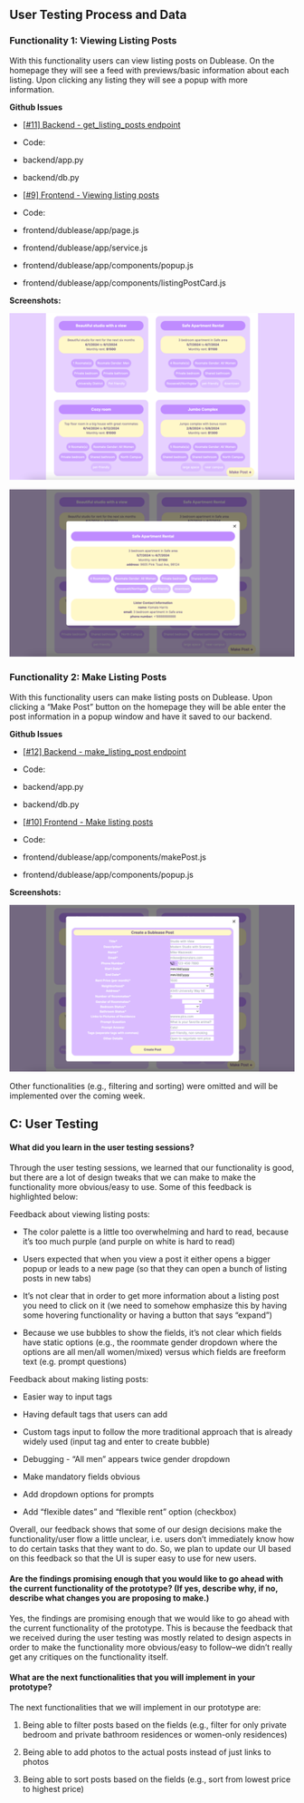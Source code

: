 ## User Testing Process and Data

### Functionality 1: Viewing Listing Posts

With this functionality users can view listing posts on Dublease. On the homepage they will see a feed with previews/basic information about each listing. Upon clicking any listing they will see a popup with more information.

**Github Issues**

- [[#11] Backend - get_listing_posts endpoint](https://github.com/UWSocialComputing/husky-hackers-code/issues/11)

- Code:

- backend/app.py

- backend/db.py

- [[#9] Frontend - Viewing listing posts](https://github.com/UWSocialComputing/husky-hackers-code/issues/9)

- Code:

- frontend/dublease/app/page.js

- frontend/dublease/app/service.js

- frontend/dublease/app/components/popup.js

- frontend/dublease/app/components/listingPostCard.js

**Screenshots:**

![mainview](images/Uhe_Image_1.png)

![popupview](images/6eD_Image_2.png)

### Functionality 2: Make Listing Posts

With this functionality users can make listing posts on Dublease. Upon clicking a “Make Post” button on the homepage they will be able enter the post information in a popup window and have it saved to our backend.

**Github Issues**

- [[#12] Backend - make_listing_post endpoint](https://github.com/UWSocialComputing/husky-hackers-code/issues/12)

- Code:

- backend/app.py

- backend/db.py

- [[#10] Frontend - Make listing posts](https://github.com/UWSocialComputing/husky-hackers-code/issues/10)

- Code:

- frontend/dublease/app/components/makePost.js

- frontend/dublease/app/components/popup.js

**Screenshots:**

![makePost view](images/Bic_Image_3.png)

Other functionalities (e.g., filtering and sorting) were omitted and will be implemented over the coming week.

## C: User Testing

#### What did you learn in the user testing sessions?

Through the user testing sessions, we learned that our functionality is good, but there are a lot of design tweaks that we can make to make the functionality more obvious/easy to use. Some of this feedback is highlighted below:

Feedback about viewing listing posts:

- The color palette is a little too overwhelming and hard to read, because it’s too much purple (and purple on white is hard to read)

- Users expected that when you view a post it either opens a bigger popup or leads to a new page (so that they can open a bunch of listing posts in new tabs)

- It’s not clear that in order to get more information about a listing post you need to click on it (we need to somehow emphasize this by having some hovering functionality or having a button that says “expand”)

- Because we use bubbles to show the fields, it’s not clear which fields have static options (e.g., the roommate gender dropdown where the options are all men/all women/mixed) versus which fields are freeform text (e.g. prompt questions)

Feedback about making listing posts:

- Easier way to input tags

- Having default tags that users can add

- Custom tags input to follow the more traditional approach that is already widely used (input tag and enter to create bubble)

- Debugging - “All men” appears twice gender dropdown

- Make mandatory fields obvious

- Add dropdown options for prompts

- Add “flexible dates” and “flexible rent” option (checkbox)

Overall, our feedback shows that some of our design decisions make the functionality/user flow a little unclear, i.e. users don’t immediately know how to do certain tasks that they want to do. So, we plan to update our UI based on this feedback so that the UI is super easy to use for new users.

#### Are the findings promising enough that you would like to go ahead with the current functionality of the prototype? (If yes, describe why, if no, describe what changes you are proposing to make.)

Yes, the findings are promising enough that we would like to go ahead with the current functionality of the prototype. This is because the feedback that we received during the user testing was mostly related to design aspects in order to make the functionality more obvious/easy to follow–we didn’t really get any critiques on the functionality itself.

#### What are the next functionalities that you will implement in your prototype?

The next functionalities that we will implement in our prototype are:

1. Being able to filter posts based on the fields (e.g., filter for only private bedroom and private bathroom residences or women-only residences)

2. Being able to add photos to the actual posts instead of just links to photos

3. Being able to sort posts based on the fields (e.g., sort from lowest price to highest price)
